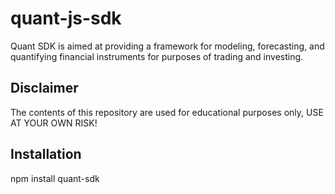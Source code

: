 # quant-js-sdk
Quant SDK is aimed at providing a framework for modeling, forecasting, and quantifying financial instruments for purposes of trading and investing.

## Disclaimer
The contents of this repository are used for educational purposes only, USE AT YOUR OWN RISK!

## Installation
npm install quant-sdk
